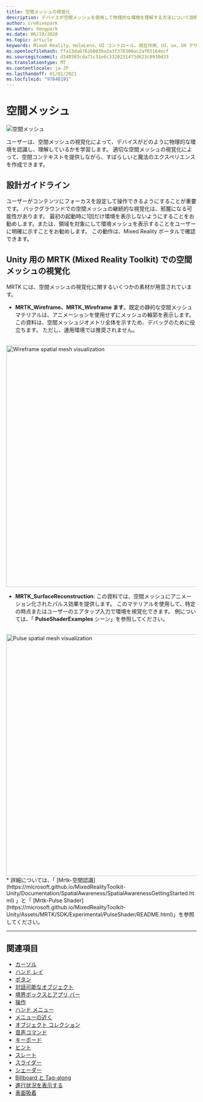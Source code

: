 ```yaml
---
title: 空間メッシュの視覚化
description: デバイスが空間メッシュを使用して物理的な環境を理解する方法について説明します。
author: cre8ivepark
ms.author: dongpark
ms.date: 06/19/2020
ms.topic: article
keywords: Mixed Reality、HoloLens、UI コントロール、相互作用、UI、ux、UX デザイン、空間 UI、空間相互作用、3D UI、3D UX、mixed reality ヘッドセット、windows mixed reality ヘッドセット、virtual reality ヘッドセット、HoloLens、MRTK、Mixed Reality Toolkit
ms.openlocfilehash: ffa13da6762b803ba2a3f370308ac2af65164ecf
ms.sourcegitcommit: d340303cda71c31e6c3320231473d623c0930d33
ms.translationtype: MT
ms.contentlocale: ja-JP
ms.lasthandoff: 01/01/2021
ms.locfileid: "97848191"
---
```

# <a name="spatial-mesh"></a>空間メッシュ

![空間メッシュ](images/MRTK_PulseShader_SpatialMesh.gif)

ユーザーは、空間メッシュの視覚化によって、デバイスがどのように物理的な環境を認識し、理解しているかを学習します。 適切な空間メッシュの視覚化によって、空間コンテキストを提供しながら、すばらしいと魔法のエクスペリエンスを作成できます。  

## <a name="design-guideline"></a>設計ガイドライン

ユーザーがコンテンツにフォーカスを設定して操作できるようにすることが重要です。 バックグラウンドでの空間メッシュの継続的な視覚化は、邪魔になる可能性があります。 最初の起動時に1回だけ環境を表示しないようにすることをお勧めします。または、領域を対象にして環境メッシュを表示することをユーザーに明確に示すことをお勧めします。 この動作は、Mixed Reality ポータルで確認できます。
<br>

## <a name="spatial-mesh-visualization-in-mrtk-mixed-reality-toolkit-for-unity"></a>Unity 用の MRTK (Mixed Reality Toolkit) での空間メッシュの視覚化

MRTK には、空間メッシュの視覚化に関するいくつかの素材が用意されています。

- **MRTK_Wireframe、MRTK_Wireframe ます**。既定の静的な空間メッシュマテリアルは、アニメーションを使用せずにメッシュの輪郭を表示します。 この資料は、空間メッシュジオメトリ全体を示すため、デバッグのために役立ちます。 ただし、運用環境では推奨されません。
<br>
<img src="images/SurfaceReconstruction.jpg" alt="Wireframe spatial mesh visualization" width="640px">

- **MRTK_SurfaceReconstruction**: この資料では、空間メッシュにアニメーション化されたパルス効果を提供します。 このマテリアルを使用して、特定の時点またはユーザーのエアタップ入力で環境を視覚化できます。 例については、「 **PulseShaderExamples** シーン」を参照してください。
<br>
<img src="images/MRTK_SRMesh_Pulse.jpg" alt="Pulse spatial mesh visualization" width="640px">
* 詳細については、「 [Mrtk-空間認識](https://microsoft.github.io/MixedRealityToolkit-Unity/Documentation/SpatialAwareness/SpatialAwarenessGettingStarted.html) 」と「 [Mrtk-Pulse Shader](https://microsoft.github.io/MixedRealityToolkit-Unity/Assets/MRTK/SDK/Experimental/PulseShader/README.html)」を参照してください。

<br>

---

## <a name="see-also"></a>関連項目

* [カーソル](cursors.md)
* [ハンド レイ](point-and-commit.md)
* [ボタン](button.md)
* [対話可能なオブジェクト](interactable-object.md)
* [境界ボックスとアプリ バー](app-bar-and-bounding-box.md)
* [操作](direct-manipulation.md)
* [ハンド メニュー](hand-menu.md)
* [メニューの近く](near-menu.md)
* [オブジェクト コレクション](object-collection.md)
* [音声コマンド](voice-input.md)
* [キーボード](keyboard.md)
* [ヒント](tooltip.md)
* [スレート](slate.md)
* [スライダー](slider.md)
* [シェーダー](shader.md)
* [Billboard と Tag-along](billboarding-and-tag-along.md)
* [進行状況を表示する](progress.md)
* [表面吸着](surface-magnetism.md)
